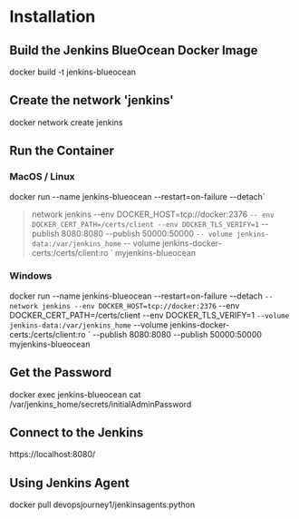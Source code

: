
# Installation
## Build the Jenkins BlueOcean Docker Image
docker build -t jenkins-blueocean

## Create the network 'jenkins'
docker network create jenkins


## Run the Container
### MacOS / Linux
docker run --name jenkins-blueocean --restart=on-failure --detach`
  > network jenkins --env DOCKER_HOST=tcp://docker:2376 `
  -- env DOCKER_CERT_PATH=/certs/client --env DOCKER_TLS_VERIFY=1 `
  -- publish 8080:8080 --publish 50000:50000 `
  -- volume jenkins-data:/var/jenkins_home `
  -- volume jenkins-docker-certs:/certs/client:ro `
  myjenkins-blueocean

### Windows
docker run --name jenkins-blueocean --restart=on-failure --detach `
  --network jenkins --env DOCKER_HOST=tcp://docker:2376 `
  --env DOCKER_CERT_PATH=/certs/client --env DOCKER_TLS_VERIFY=1 `
  --volume jenkins-data:/var/jenkins_home `
  --volume jenkins-docker-certs:/certs/client:ro `
  --publish 8080:8080 --publish 50000:50000 myjenkins-blueocean


## Get the Password
docker exec jenkins-blueocean cat /var/jenkins_home/secrets/initialAdminPassword


## Connect to the Jenkins
https://localhost:8080/

## Using Jenkins Agent
docker pull devopsjourney1/jenkinsagents:python

